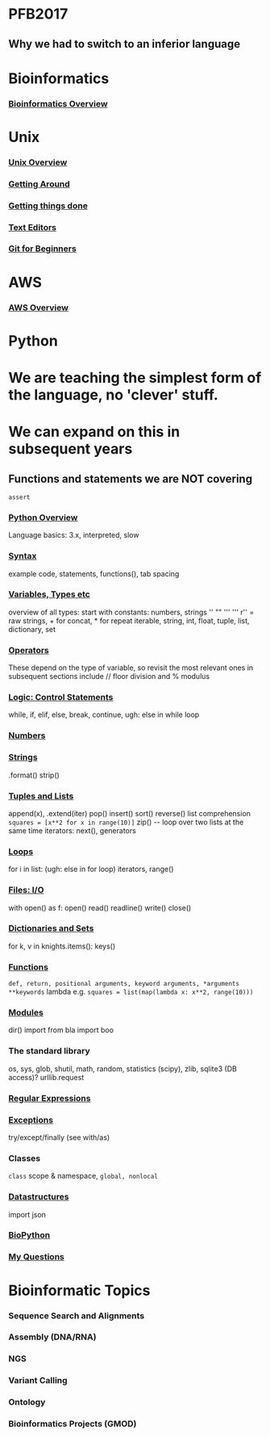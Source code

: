 # PFB2017

## Why we had to switch to an inferior language


# Bioinformatics
### [Bioinformatics Overview](bioinfo_0.md)

# Unix
### [Unix Overview](unix_0.md)
### [Getting Around](unix_1.md)
### [Getting things done](unix_2.md)
### [Text Editors](texteditors_0.md)
### [Git for Beginners](git_0.md)

# AWS
### [AWS Overview](aws_0.md)

# Python

# We are teaching the simplest form of the language, no 'clever' stuff.
# We can expand on this in subsequent years

## Functions and statements we are NOT covering
`assert`

### [Python Overview](python_overview.md)
Language basics: 3.x, interpreted, slow
### [Syntax](python_syntax.md)
example code, statements, functions(), tab spacing

### [Variables, Types etc](python_variables.md)
overview of all types: start with constants: numbers, strings '' "" ''' ''' r'' = raw strings, + for concat, * for repeat
iterable, string, int, float, tuple, list, dictionary, set
### [Operators](python_operators.md)
These depend on the type of variable, so revisit the most relevant ones in subsequent sections
include // floor division and % modulus

### [Logic: Control Statements](python_logic.md)
while, if, elif, else, break, continue, 
ugh: else in while loop
### [Numbers](python_numbers.md)
### [Strings](python_strings.md)
.format()
strip()

### [Tuples and Lists](python_tuples.md)
append(x), .extend(iter) pop() insert() sort() reverse()
list comprehension 
`squares = [x**2 for x in range(10)]`
zip() -- loop over two lists at the same time
iterators: next(), generators

### [Loops](python_loops.md)
for i in list: 
(ugh: else in for loop)
iterators, range()

### [Files: I/O](python_files.md)
with open() as f:
open()
read() readline()
write()
close()

### [Dictionaries and Sets](python_dict.md)
for k, v in knights.items():
keys()

### [Functions](python_functions.md)
`def, return, positional arguments, keyword arguments, *arguments **keywords`
lambda e.g.
`squares = list(map(lambda x: x**2, range(10)))`


### [Modules](python_modules.md)
dir()
import
from bla import boo


### The standard library
os, sys, glob, shutil, math, random, statistics (scipy), zlib, sqlite3 (DB access)? urllib.request 
### [Regular Expressions](python_regex.md)

### [Exceptions](python_exceptions.md)
try/except/finally (see with/as)

### Classes 
`class`
scope & namespace, 
`global, nonlocal`
### [Datastructures](python_datastructures.md)
import json
### [BioPython](python_biopyton.md)
### [My Questions](python_questions.md)

# Bioinformatic Topics
### Sequence Search and Alignments
### Assembly (DNA/RNA)
### NGS
### Variant Calling
### Ontology
### Bioinformatics Projects (GMOD)



